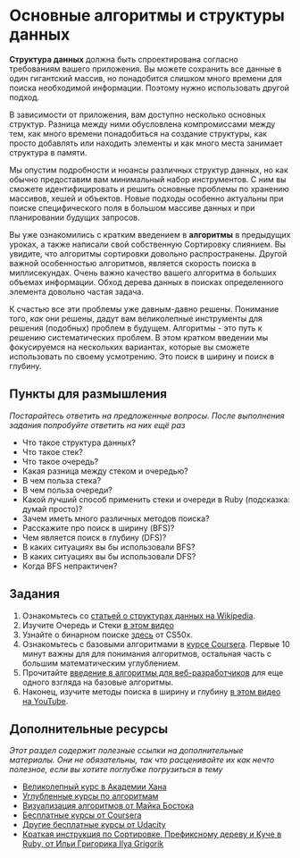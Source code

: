 # Основные алгоритмы и структуры данных

**Структура данных** должна быть спроектирована согласно требованиям вашего приложения. Вы можете сохранить все данные в один гигантский массив, но понадобится слишком много времени для поиска необходимой информации. Поэтому нужно использовать другой подход.

В зависимости от приложения, вам доступно несколько основных структур. Разница между ними обусловлена компромиссами между тем, как много времени понадобиться на создание структуры, как просто добавлять или находить элементы и как много места занимает структура в памяти.

Мы опустим подробности и нюансы различных структур данных, но как обычно предоставим вам минимальный набор инструментов. С ним вы сможете идентифицировать и решить основные проблемы по хранению массивов, хешей и объектов. Новые подходы особенно актуальны при поиске специфического поля в большом массиве данных и при планировании будущих запросов.

Вы уже ознакомились с кратким введением в **алгоритмы** в предыдущих уроках, а также написали свой собственную Сортировку слиянием. Вы увидите, что алгоритмы сортировки довольно распространены. Другой важной особенностью алгоритмов, является скорость поиска в миллисекундах. Очень важно качество вашего алгоритма в больших объемах информации. Обход дерева данных в поисках определенного элемента довольно частая задача.

К счастью все эти проблемы уже давным-давно решены. Понимание того, *как* они решены, дадут вам великолепные инструменты для решения (подобных) проблем в будущем. Алгоритмы - это путь к решению систематических проблем. В этом кратком введении мы фокусируемся на нескольких вариантах, которые вы сможете использовать по своему усмотрению. Это поиск в ширину и поиск в глубину.

## Пункты для размышления

*Постарайтесь ответить на предложенные вопросы. После выполнения задания попробуйте ответить на них ещё раз*


* Что такое структура данных?
* Что такое стек?
* Что такое очередь?
* Какая разница между стеком и очередью?
* В чем польза стека?
* В чем польза очереди?
* Какой лучший способ применить стеки и очереди в Ruby (подсказка: думай просто)?
* Зачем иметь много различных методов поиска?
* Расскажите про поиск в ширину (BFS)?
* Чем является поиск в глубину (DFS)?
* В каких ситуациях вы бы использовали BFS?
* В каких ситуациях вы бы использовали DFS?
* Когда BFS непрактичен?

## Задания

1. Ознакомьтесь со [статьей о структурах данных на Wikipedia](https://ru.wikipedia.org/wiki/%D0%A1%D1%82%D1%80%D1%83%D0%BA%D1%82%D1%83%D1%80%D0%B0_%D0%B4%D0%B0%D0%BD%D0%BD%D1%8B%D1%85).
2. Изучите Очередь и Стеки [в этом видео](https://www.youtube.com/watch?v=6QS_Cup1YoI)
3. Узнайте о бинарном поиске [здесь](http://cs50.tv/2012/fall/shorts/binary_search/binary_search-720p.mp4) от CS50x.
4. Ознакомьтесь с базовыми алгоритмами в [курсе Coursera](http://www.youtube.com/watch?v=u2TwK3fED8A). Первые 10 минут важны для для понимания алгоритмов, остальная часть с большим математическим углублением.
5. Прочитайте [введение в алгоритмы для веб-разработчиков](http://www.giocc.com/a-gentle-introduction-to-algorithms-for-web-developers.html) для еще одного взгляда на базовые алгоритмы.
6. Наконец, изучите методы поиска в ширину и глубину [в этом видео на YouTube](http://www.youtube.com/watch?v=zLZhSSXAwxI).

## Дополнительные ресурсы

*Этот раздел содержит полезные ссылки на дополнительные материалы. Они не обязательны, так что расценивайте их как нечто полезное, если вы хотите поглубже погрузиться в тему*

* [Великолепный курс в Академии Хана](https://www.khanacademy.org/computing/computer-science/algorithms)
* [Углубленные курсы по алгоритмам](https://class.coursera.org/algo-004/lecture/preview)
* [Визуализация алгоритмов от Майка Бостока](http://bost.ocks.org/mike/algorithms/)
* [Бесплатные курсы от Coursera](https://www.coursera.org/course/algo)
* [Другие бесплатные курсы от Udacity](https://www.udacity.com/course/cs215)
* [Краткая инструкция по Сортировке, Префиксному дереву и Куче в Ruby, от Ильи Григорика Ilya Grigorik](http://www.igvita.com/2009/03/26/ruby-algorithms-sorting-trie-heaps/)
